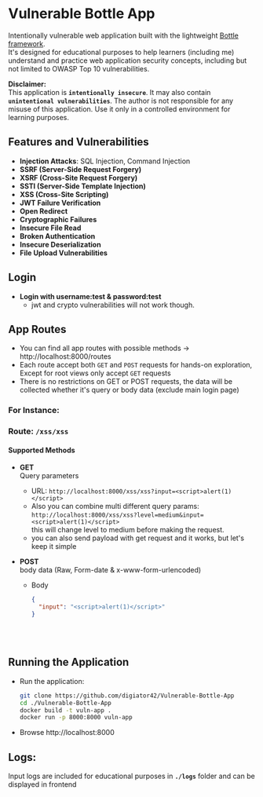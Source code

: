 # Vulnerable Bottle App

Intentionally vulnerable web application built with the lightweight [Bottle framework](https://bottlepy.org/).   
It's designed for educational purposes to help learners (including me) understand and practice web application security concepts, including but not limited to OWASP Top 10 vulnerabilities.

**Disclaimer:**  
This application is **`intentionally insecure`**. It may also contain **`unintentional vulnerabilities`**. The author is not responsible for any misuse of this application. Use it only in a controlled environment for learning purposes.

## Features and Vulnerabilities

- **Injection Attacks**: SQL Injection, Command Injection
- **SSRF (Server-Side Request Forgery)**
- **XSRF (Cross-Site Request Forgery)**
- **SSTI (Server-Side Template Injection)**
- **XSS (Cross-Site Scripting)**
- **JWT Failure Verification**
- **Open Redirect**
- **Cryptographic Failures**
- **Insecure File Read**
- **Broken Authentication**
- **Insecure Deserialization**
- **File Upload Vulnerabilities**

## Login
  - **Login with username:test & password:test**
    - jwt and crypto vulnerabilities will not work though.

## App Routes
- You can find all app routes with possible methods -> http://localhost:8000/routes
- Each route accept both `GET` and `POST` requests for hands-on exploration, Except for root views only accept `GET` requests
- There is no restrictions on GET or POST requests, the data will be collected whether it's query or body data (exclude main login page)

### For Instance:

### Route: `/xss/xss`   

#### **Supported Methods**
- **GET**  
Query parameters   
  - URL: `http://localhost:8000/xss/xss?input=<script>alert(1)</script>`   
  - Also you can combine multi different query params:  
  `http://localhost:8000/xss/xss?level=medium&input=<script>alert(1)</script>`  
  this will change level to medium before making the request.   
  - you can also send payload with get request and it works, but let's keep it simple

- **POST**  
body data (Raw, Form-date & x-www-form-urlencoded)  
  - Body
    ```json
    {
      "input": "<script>alert(1)</script>"
    }
    ```

<br>
<br>

## Running the Application   

- Run the application:
    ```bash
    git clone https://github.com/digiator42/Vulnerable-Bottle-App
    cd ./Vulnerable-Bottle-App
    docker build -t vuln-app .
    docker run -p 8000:8000 vuln-app
    ```

- Browse http://localhost:8000

## Logs:
Input logs are included for educational purposes in **`./logs`** folder and can be displayed in frontend
